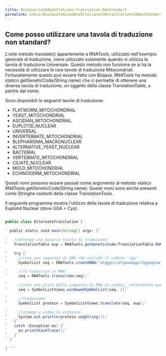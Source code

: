 ```yaml
---
title: BioJava:CookBookItaliano:Translation:NonStandart
permalink: wikis/BioJava%3ACookBookItaliano%3ATranslation%3ANonStandart
---
```


Come posso utilizzare una tavola di traduzione non standard?
------------------------------------------------------------

L'utile metodo translate() appartenente a RNATools, utilizzato
nell'esempio generale di traduzione, viene utilizzato solamente quando
si utilizza la tavola di traduzione Universale. Questo metodo non
funziona se si ha la necessità di utilizzare le rare tavole di
traduzione Mitocondriali. Fortunatamente questo può essere fatto con
Biojava. RNATools ha metodo statico getGeneticCode(String name) che ci
permette di ottenere una diversa tavola di traduzione, un oggetto della
classe TranslationTable, a partire dal nome.

Sono disponibili le seguenti tavole di traduzione:

-   FLATWORM\_MITOCHONDRIAL
-   YEAST\_MITOCHONDRIAL
-   ASCIDIAN\_MITOCHONDRIAL
-   EUPLOTID\_NUCLEAR
-   UNIVERSAL
-   INVERTEBRATE\_MITOCHONDRIAL
-   BLEPHARISMA\_MACRONUCLEAR
-   ALTERNATIVE\_YEAST\_NUCLEAR
-   BACTERIAL
-   VERTEBRATE\_MITOCHONDRIAL
-   CILIATE\_NUCLEAR
-   MOLD\_MITOCHONDRIAL
-   ECHINODERM\_MITOCHONDRIAL

Questi nomi possono essere passati come argomento al metodo statico
RNATools.getGeneticCode(String name). Questi nomi sono anche presenti
come Stringhe costanti della classe TranslationTools.

Il seguente programma mostra l'utilizzo della tavola di traduzione
relativa a Euplotid Nuclear (dove UGA = Cys).

```java import org.biojava.bio.seq.\*; import org.biojava.bio.symbol.\*;

public class AlternateTranslation {

` public static void main(String[] args) {`

`   //ottengo una diversa tavola di traduzione`  
`   TranslationTable eup = RNATools.getGeneticCode(TranslationTable.EUPL_NUC);`

`   try {`  
`     //creo una sequenza di DNA che include il codono 'tga'`  
`     SymbolList seq = DNATools.createDNA("atgggcccatgaaaaggcttggagtaa");`

`     //lo trascrivo in RNA`  
`     seq = RNATools.transcribe(seq);`

`     //creo una vista della sequenza di RNA in codoni, normalmente questo è fatto internamente nel metodo RNATool.translate()`  
`     seq = SymbolListViews.windowedSymbolList(seq, 3);`

`     //traduciamo`  
`     SymbolList protein = SymbolListViews.translate(seq, eup);`

`     //stampa a video la proteina`  
`     System.out.println(protein.seqString());`  
`   }`  
`   catch (Exception ex) {`  
`     ex.printStackTrace();`  
`   }`  
` }`

} ```

